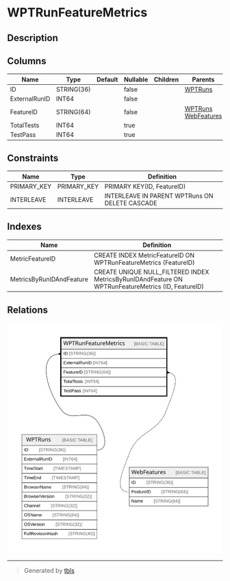# WPTRunFeatureMetrics

## Description

## Columns

| Name | Type | Default | Nullable | Children | Parents | Comment |
| ---- | ---- | ------- | -------- | -------- | ------- | ------- |
| ID | STRING(36) |  | false |  | [WPTRuns](WPTRuns.md) |  |
| ExternalRunID | INT64 |  | false |  |  |  |
| FeatureID | STRING(64) |  | false |  | [WPTRuns](WPTRuns.md) [WebFeatures](WebFeatures.md) |  |
| TotalTests | INT64 |  | true |  |  |  |
| TestPass | INT64 |  | true |  |  |  |

## Constraints

| Name | Type | Definition |
| ---- | ---- | ---------- |
| PRIMARY_KEY | PRIMARY_KEY | PRIMARY KEY(ID, FeatureID) |
| INTERLEAVE | INTERLEAVE | INTERLEAVE IN PARENT WPTRuns ON DELETE CASCADE |

## Indexes

| Name | Definition |
| ---- | ---------- |
| MetricFeatureID | CREATE INDEX MetricFeatureID ON WPTRunFeatureMetrics (FeatureID) |
| MetricsByRunIDAndFeature | CREATE UNIQUE NULL_FILTERED INDEX MetricsByRunIDAndFeature ON WPTRunFeatureMetrics (ID, FeatureID) |

## Relations

![er](WPTRunFeatureMetrics.svg)

---

> Generated by [tbls](https://github.com/k1LoW/tbls)
